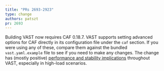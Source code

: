 ```yaml
---
title: "PRs 2693-2923"
type: change
authors: patszt
pr: 2693
---
```


Building VAST now requires CAF 0.18.7. VAST supports setting advanced options
for CAF directly in its configuration file under the `caf` section. If you were
using any of these, compare them against the bundled `vast.yaml.example` file to
see if you need to make any changes. The change has (mostly positive)
[performance and stability
implications](https://www.actor-framework.org/blog/2021-01/benchmarking-0.18/)
throughout VAST, especially in high-load scenarios.

